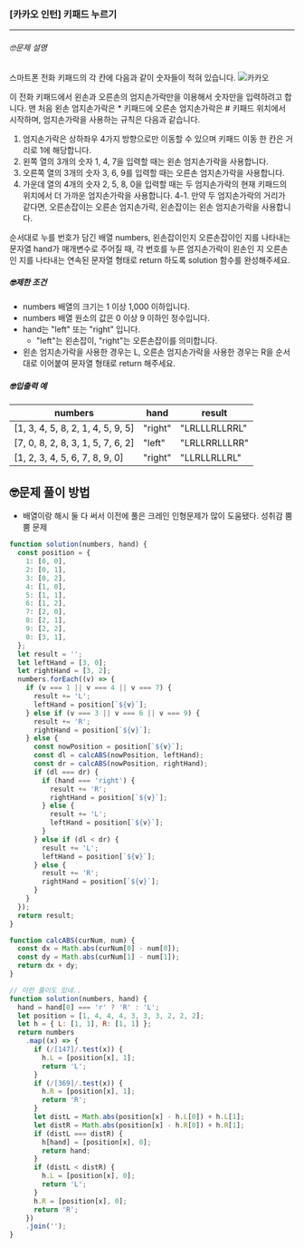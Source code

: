 ### [카카오 인턴] 키패드 누르기

---

###### 🤓문제 설명

스마트폰 전화 키패드의 각 칸에 다음과 같이 숫자들이 적혀 있습니다.
![카카오](https://grepp-programmers.s3.ap-northeast-2.amazonaws.com/files/production/4b69a271-5f4a-4bf4-9ebf-6ebed5a02d8d/kakao_phone1.png)

이 전화 키패드에서 왼손과 오른손의 엄지손가락만을 이용해서 숫자만을 입력하려고 합니다.
맨 처음 왼손 엄지손가락은 \* 키패드에 오른손 엄지손가락은 # 키패드 위치에서 시작하며, 엄지손가락을 사용하는 규칙은 다음과 같습니다.

1. 엄지손가락은 상하좌우 4가지 방향으로만 이동할 수 있으며 키패드 이동 한 칸은 거리로 1에 해당합니다.
2. 왼쪽 열의 3개의 숫자 1, 4, 7을 입력할 때는 왼손 엄지손가락을 사용합니다.
3. 오른쪽 열의 3개의 숫자 3, 6, 9를 입력할 때는 오른손 엄지손가락을 사용합니다.
4. 가운데 열의 4개의 숫자 2, 5, 8, 0을 입력할 때는 두 엄지손가락의 현재 키패드의 위치에서 더 가까운 엄지손가락을 사용합니다.
   4-1. 만약 두 엄지손가락의 거리가 같다면, 오른손잡이는 오른손 엄지손가락, 왼손잡이는 왼손 엄지손가락을 사용합니다.

순서대로 누를 번호가 담긴 배열 numbers, 왼손잡이인지 오른손잡이인 지를 나타내는 문자열 hand가 매개변수로 주어질 때, 각 번호를 누른 엄지손가락이 왼손인 지 오른손인 지를 나타내는 연속된 문자열 형태로 return 하도록 solution 함수를 완성해주세요.

##### 🤓제한 조건

- numbers 배열의 크기는 1 이상 1,000 이하입니다.
- numbers 배열 원소의 값은 0 이상 9 이하인 정수입니다.
- hand는 "left" 또는 "right" 입니다.
  - "left"는 왼손잡이, "right"는 오른손잡이를 의미합니다.
- 왼손 엄지손가락을 사용한 경우는 L, 오른손 엄지손가락을 사용한 경우는 R을 순서대로 이어붙여 문자열 형태로 return 해주세요.

##### 🤓입출력 예

| numbers                           | hand    | result        |
| --------------------------------- | ------- | ------------- |
| [1, 3, 4, 5, 8, 2, 1, 4, 5, 9, 5] | "right" | "LRLLLRLLRRL" |
| [7, 0, 8, 2, 8, 3, 1, 5, 7, 6, 2] | "left"  | "LRLLRRLLLRR" |
| [1, 2, 3, 4, 5, 6, 7, 8, 9, 0]    | "right" | "LLRLLRLLRL"  |

## 🤓문제 풀이 방법

- 배열이랑 해시 둘 다 써서 이전에 풀은 크레인 인형문제가 많이 도움됐다. 성취감 뿜뿜 문제

```javascript
function solution(numbers, hand) {
  const position = {
    1: [0, 0],
    2: [0, 1],
    3: [0, 2],
    4: [1, 0],
    5: [1, 1],
    6: [1, 2],
    7: [2, 0],
    8: [2, 1],
    9: [2, 2],
    0: [3, 1],
  };
  let result = '';
  let leftHand = [3, 0];
  let rightHand = [3, 2];
  numbers.forEach((v) => {
    if (v === 1 || v === 4 || v === 7) {
      result += 'L';
      leftHand = position[`${v}`];
    } else if (v === 3 || v === 6 || v === 9) {
      result += 'R';
      rightHand = position[`${v}`];
    } else {
      const nowPosition = position[`${v}`];
      const dl = calcABS(nowPosition, leftHand);
      const dr = calcABS(nowPosition, rightHand);
      if (dl === dr) {
        if (hand === 'right') {
          result += 'R';
          rightHand = position[`${v}`];
        } else {
          result += 'L';
          leftHand = position[`${v}`];
        }
      } else if (dl < dr) {
        result += 'L';
        leftHand = position[`${v}`];
      } else {
        result += 'R';
        rightHand = position[`${v}`];
      }
    }
  });
  return result;
}

function calcABS(curNum, num) {
  const dx = Math.abs(curNum[0] - num[0]);
  const dy = Math.abs(curNum[1] - num[1]);
  return dx + dy;
}
```

```javascript
// 이런 풀이도 있네..
function solution(numbers, hand) {
  hand = hand[0] === 'r' ? 'R' : 'L';
  let position = [1, 4, 4, 4, 3, 3, 3, 2, 2, 2];
  let h = { L: [1, 1], R: [1, 1] };
  return numbers
    .map((x) => {
      if (/[147]/.test(x)) {
        h.L = [position[x], 1];
        return 'L';
      }
      if (/[369]/.test(x)) {
        h.R = [position[x], 1];
        return 'R';
      }
      let distL = Math.abs(position[x] - h.L[0]) + h.L[1];
      let distR = Math.abs(position[x] - h.R[0]) + h.R[1];
      if (distL === distR) {
        h[hand] = [position[x], 0];
        return hand;
      }
      if (distL < distR) {
        h.L = [position[x], 0];
        return 'L';
      }
      h.R = [position[x], 0];
      return 'R';
    })
    .join('');
}
```
